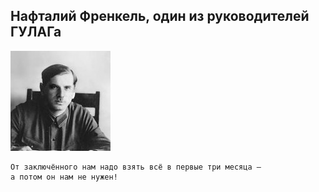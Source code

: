 <!--2018-04-07 16:23:54-->
## Нафталий Френкель, один из руководителей ГУЛАГа
<img src="./frenkel.jpg">

    От заключённого нам надо взять всё в первые три месяца — 
    а потом он нам не нужен!